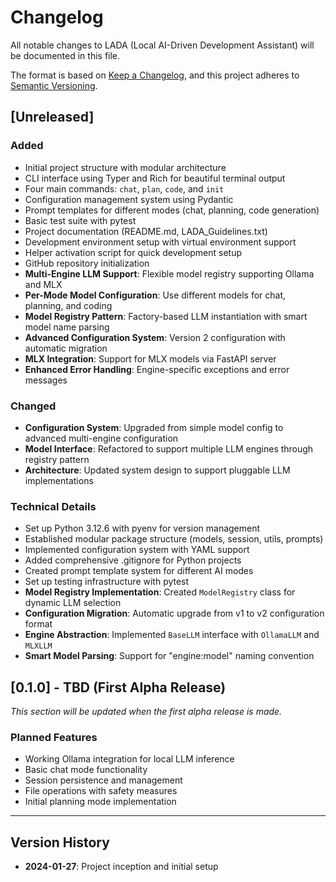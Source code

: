 # Changelog

All notable changes to LADA (Local AI-Driven Development Assistant) will be documented in this file.

The format is based on [Keep a Changelog](https://keepachangelog.com/en/1.0.0/),
and this project adheres to [Semantic Versioning](https://semver.org/spec/v2.0.0.html).

## [Unreleased]

### Added
- Initial project structure with modular architecture
- CLI interface using Typer and Rich for beautiful terminal output
- Four main commands: `chat`, `plan`, `code`, and `init`
- Configuration management system using Pydantic
- Prompt templates for different modes (chat, planning, code generation)
- Basic test suite with pytest
- Project documentation (README.md, LADA_Guidelines.txt)
- Development environment setup with virtual environment support
- Helper activation script for quick development setup
- GitHub repository initialization
- **Multi-Engine LLM Support**: Flexible model registry supporting Ollama and MLX
- **Per-Mode Model Configuration**: Use different models for chat, planning, and coding
- **Model Registry Pattern**: Factory-based LLM instantiation with smart model name parsing
- **Advanced Configuration System**: Version 2 configuration with automatic migration
- **MLX Integration**: Support for MLX models via FastAPI server
- **Enhanced Error Handling**: Engine-specific exceptions and error messages

### Changed
- **Configuration System**: Upgraded from simple model config to advanced multi-engine configuration
- **Model Interface**: Refactored to support multiple LLM engines through registry pattern
- **Architecture**: Updated system design to support pluggable LLM implementations

### Technical Details
- Set up Python 3.12.6 with pyenv for version management
- Established modular package structure (models, session, utils, prompts)
- Implemented configuration system with YAML support
- Added comprehensive .gitignore for Python projects
- Created prompt template system for different AI modes
- Set up testing infrastructure with pytest
- **Model Registry Implementation**: Created `ModelRegistry` class for dynamic LLM selection
- **Configuration Migration**: Automatic upgrade from v1 to v2 configuration format
- **Engine Abstraction**: Implemented `BaseLLM` interface with `OllamaLLM` and `MLXLLM`
- **Smart Model Parsing**: Support for "engine:model" naming convention

## [0.1.0] - TBD (First Alpha Release)

_This section will be updated when the first alpha release is made._

### Planned Features
- Working Ollama integration for local LLM inference
- Basic chat mode functionality
- Session persistence and management
- File operations with safety measures
- Initial planning mode implementation

---

## Version History

- **2024-01-27**: Project inception and initial setup
